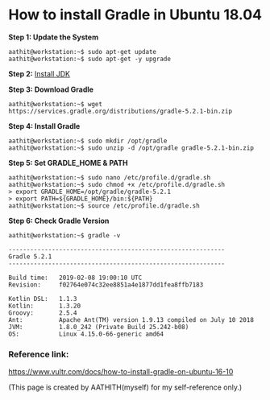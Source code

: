 # How to install Gradle in Ubuntu 18.04
**Step 1: Update the System**
```
aathit@workstation:~$ sudo apt-get update
aathit@workstation:~$ sudo apt-get -y upgrade
```
**Step 2:** [Install JDK](https://aathith.github.io/blog/java/)

**Step 3: Download Gradle**
```
aathit@workstation:~$ wget https://services.gradle.org/distributions/gradle-5.2.1-bin.zip
```
**Step 4: Install Gradle**

    aathit@workstation:~$ sudo mkdir /opt/gradle
    aathit@workstation:~$ sudo unzip -d /opt/gradle gradle-5.2.1-bin.zip
    
**Step 5: Set GRADLE_HOME & PATH**

    aathit@workstation:~$ sudo nano /etc/profile.d/gradle.sh
    aathit@workstation:~$ sudo chmod +x /etc/profile.d/gradle.sh
    > export GRADLE_HOME=/opt/gradle/gradle-5.2.1
    > export PATH=${GRADLE_HOME}/bin:${PATH}
    aathit@workstation:~$ source /etc/profile.d/gradle.sh

**Step 6: Check Gradle Version**

    aathit@workstation:~$ gradle -v
    
    ------------------------------------------------------------
    Gradle 5.2.1
    ------------------------------------------------------------
    
    Build time:   2019-02-08 19:00:10 UTC
    Revision:     f02764e074c32ee8851a4e1877dd1fea8ffb7183
    
    Kotlin DSL:   1.1.3
    Kotlin:       1.3.20
    Groovy:       2.5.4
    Ant:          Apache Ant(TM) version 1.9.13 compiled on July 10 2018
    JVM:          1.8.0_242 (Private Build 25.242-b08)
    OS:           Linux 4.15.0-66-generic amd64

### Reference link:
https://www.vultr.com/docs/how-to-install-gradle-on-ubuntu-16-10

(This page is created by AATHITH(myself) for my self-reference only.)

